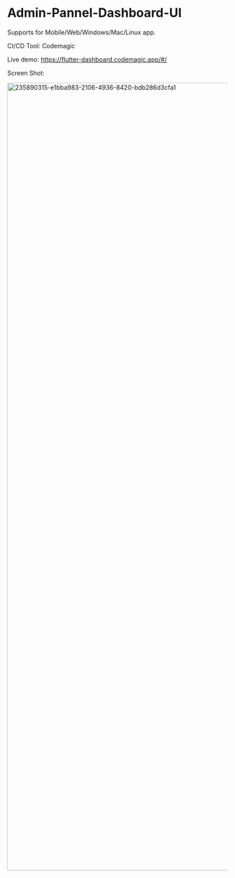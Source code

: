 # Admin-Pannel-Dashboard-UI

Supports for Mobile/Web/Windows/Mac/Linux app.

CI/CD Tool: Codemagic

Live demo: https://flutter-dashboard.codemagic.app/#/

Screen Shot:
 
<img width="1800" alt="235890315-e1bba983-2106-4936-8420-bdb286d3cfa1" src="https://github.com/user-attachments/assets/6272ad29-1f61-4662-ba15-fb5f196f114b">
